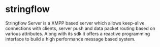 # stringflow
Stringflow Server is a XMPP based server which allows keep-alive connections with clients, server push and data packet routing based on various attributes. Along with its sdk it offers a reactive programming interface to build a high performance message based system.
